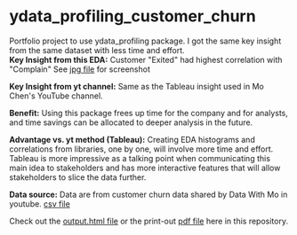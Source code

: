 # ydata_profiling_customer_churn

Portfolio project to use ydata_profiling package.  I got the same key insight from the same dataset with less time and effort. <br>
**Key Insight from this EDA:**  Customer "Exited" had highest correlation with "Complain" See [jpg file](https://github.com/SandyGCabanes/customer_churn_exploratory_data_analysis_ydata_profiling_python/blob/main/correlations_complain_exited.JPG) for screenshot <br>

**Key Insight from yt channel:** Same as the Tableau insight used in Mo Chen's YouTube channel.

**Benefit:**  Using this package frees up time for the company and for analysts, and time savings can be allocated to deeper analysis in the future.  <br>

**Advantage vs. yt method (Tableau):**  Creating EDA histograms and correlations from libraries, one by one, will involve more time and effort. Tableau is more impressive as a talking point when communicating this main idea to stakeholders and has more interactive features that will allow stakeholders to slice the data further. <br>

**Data source:**  Data are from customer churn data shared by Data With Mo in youtube. [csv file](https://github.com/SandyGCabanes/customer_churn_exploratory_data_analysis_ydata_profiling_python/blob/main/Customer_Churn_Records.csv)<br>

Check out the [output.html file](https://github.com/SandyGCabanes/customer_churn_exploratory_data_analysis_ydata_profiling_python/blob/main/output.html) or the print-out [pdf file](https://github.com/SandyGCabanes/customer_churn_exploratory_data_analysis_ydata_profiling_python/blob/main/Profiling_Report_Customer_Churn.pdf) here in this repository.
